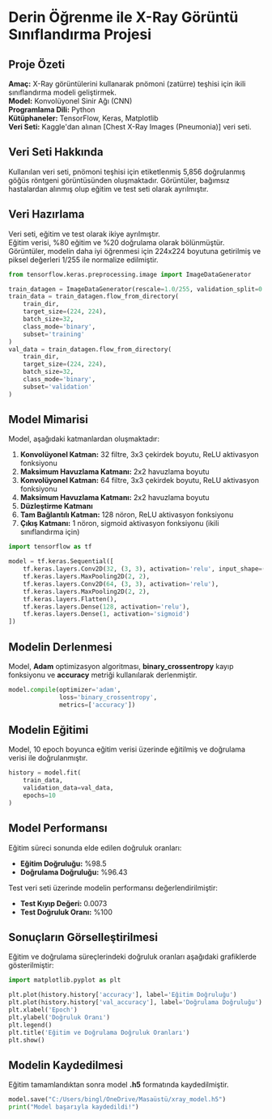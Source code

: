 # Derin Öğrenme ile X-Ray Görüntü Sınıflandırma Projesi

## Proje Özeti
**Amaç:** X-Ray görüntülerini kullanarak pnömoni (zatürre) teşhisi için ikili sınıflandırma modeli geliştirmek.  
**Model:** Konvolüyonel Sinir Ağı (CNN)  
**Programlama Dili:** Python  
**Kütüphaneler:** TensorFlow, Keras, Matplotlib  
**Veri Seti:** Kaggle'dan alınan [Chest X-Ray Images (Pneumonia)] veri seti.

## Veri Seti Hakkında
Kullanılan veri seti, pnömoni teşhisi için etiketlenmiş 5,856 doğrulanmış göğüs röntgeni görüntüsünden oluşmaktadır. Görüntüler, bağımsız hastalardan alınmış olup eğitim ve test seti olarak ayrılmıştır.

## Veri Hazırlama
Veri seti, eğitim ve test olarak ikiye ayrılmıştır.  
Eğitim verisi, %80 eğitim ve %20 doğrulama olarak bölünmüştür.  
Görüntüler, modelin daha iyi öğrenmesi için 224x224 boyutuna getirilmiş ve piksel değerleri 1/255 ile normalize edilmiştir.

```python
from tensorflow.keras.preprocessing.image import ImageDataGenerator

train_datagen = ImageDataGenerator(rescale=1.0/255, validation_split=0.2)
train_data = train_datagen.flow_from_directory(
    train_dir,
    target_size=(224, 224),
    batch_size=32,
    class_mode='binary',
    subset='training'
)
val_data = train_datagen.flow_from_directory(
    train_dir,
    target_size=(224, 224),
    batch_size=32,
    class_mode='binary',
    subset='validation'
)
```

## Model Mimarisi
Model, aşağıdaki katmanlardan oluşmaktadır:

1. **Konvolüyonel Katman:** 32 filtre, 3x3 çekirdek boyutu, ReLU aktivasyon fonksiyonu  
2. **Maksimum Havuzlama Katmanı:** 2x2 havuzlama boyutu  
3. **Konvolüyonel Katman:** 64 filtre, 3x3 çekirdek boyutu, ReLU aktivasyon fonksiyonu  
4. **Maksimum Havuzlama Katmanı:** 2x2 havuzlama boyutu  
5. **Düzleştirme Katmanı**  
6. **Tam Bağlantılı Katman:** 128 nöron, ReLU aktivasyon fonksiyonu  
7. **Çıkış Katmanı:** 1 nöron, sigmoid aktivasyon fonksiyonu (ikili sınıflandırma için)

```python
import tensorflow as tf

model = tf.keras.Sequential([
    tf.keras.layers.Conv2D(32, (3, 3), activation='relu', input_shape=(224, 224, 3)),
    tf.keras.layers.MaxPooling2D(2, 2),
    tf.keras.layers.Conv2D(64, (3, 3), activation='relu'),
    tf.keras.layers.MaxPooling2D(2, 2),
    tf.keras.layers.Flatten(),
    tf.keras.layers.Dense(128, activation='relu'),
    tf.keras.layers.Dense(1, activation='sigmoid')
])
```

## Modelin Derlenmesi
Model, **Adam** optimizasyon algoritması, **binary_crossentropy** kayıp fonksiyonu ve **accuracy** metriği kullanılarak derlenmiştir.

```python
model.compile(optimizer='adam',
              loss='binary_crossentropy',
              metrics=['accuracy'])
```

## Modelin Eğitimi
Model, 10 epoch boyunca eğitim verisi üzerinde eğitilmiş ve doğrulama verisi ile doğrulanmıştır.

```python
history = model.fit(
    train_data,
    validation_data=val_data,
    epochs=10
)
```

## Model Performansı
Eğitim süreci sonunda elde edilen doğruluk oranları:

- **Eğitim Doğruluğu:** %98.5  
- **Doğrulama Doğruluğu:** %96.43  

Test veri seti üzerinde modelin performansı değerlendirilmiştir:

- **Test Kıyıp Değeri:** 0.0073  
- **Test Doğruluk Oranı:** %100

## Sonuçların Görselleştirilmesi
Eğitim ve doğrulama süreçlerindeki doğruluk oranları aşağıdaki grafiklerde gösterilmiştir:

```python
import matplotlib.pyplot as plt

plt.plot(history.history['accuracy'], label='Eğitim Doğruluğu')
plt.plot(history.history['val_accuracy'], label='Doğrulama Doğruluğu')
plt.xlabel('Epoch')
plt.ylabel('Doğruluk Oranı')
plt.legend()
plt.title('Eğitim ve Doğrulama Doğruluk Oranları')
plt.show()
```

## Modelin Kaydedilmesi
Eğitim tamamlandıktan sonra model **.h5** formatında kaydedilmiştir.

```python
model.save("C:/Users/bingl/OneDrive/Masaüstü/xray_model.h5")
print("Model başarıyla kaydedildi!")
```

